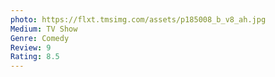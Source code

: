```yaml
---
photo: https://flxt.tmsimg.com/assets/p185008_b_v8_ah.jpg
Medium: TV Show
Genre: Comedy
Review: 9
Rating: 8.5
---
```

